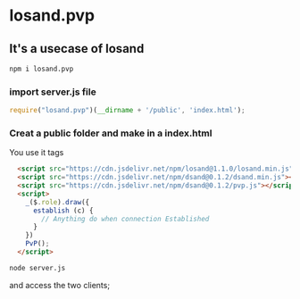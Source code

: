 # losand.pvp
## It's a usecase of losand

~~~bash
npm i losand.pvp
~~~

### import server.js file
~~~javascript
require("losand.pvp")(__dirname + '/public', 'index.html');
~~~

### Creat a public folder and make in a index.html
You use it tags
~~~html
  <script src="https://cdn.jsdelivr.net/npm/losand@1.1.0/losand.min.js"></script>
  <script src="https://cdn.jsdelivr.net/npm/dsand@0.1.2/dsand.min.js"></script>
  <script src="https://cdn.jsdelivr.net/npm/dsand@0.1.2/pvp.js"></script>
  <script>
    _($.role).draw({
      establish (c) {
        // Anything do when connection Established
      }
    })
    PvP();
  </script>
~~~

~~~bash
node server.js
~~~

and access the two clients;
